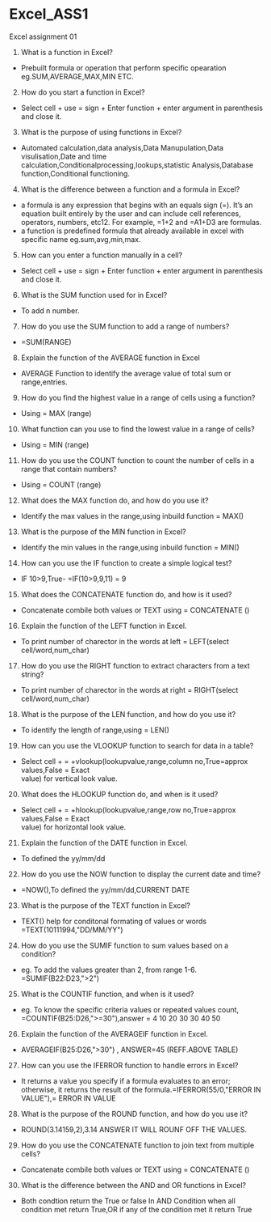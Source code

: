 # Excel_ASS1
Excel assignment 01

1. What is a function in Excel?
-  Prebuilt formula or operation that perform specific opearation eg.SUM,AVERAGE,MAX,MIN ETC.

2. How do you start a function in Excel?
-  Select cell + use = sign + Enter function + enter argument in parenthesis and close it.

3. What is the purpose of using functions in Excel?
-  Automated calculation,data analysis,Data Manupulation,Data visulisation,Date and time 
   calculation,Conditionalprocessing,lookups,statistic Analysis,Database  
   function,Conditional functioning.
   
4. What is the difference between a function and a formula in Excel?
-  a formula is any expression that begins with an equals sign (=). It’s an equation built entirely by the user and can 
   include cell references, operators, numbers, etc12. For example, =1+2 and =A1+D3 are formulas.
-  a function is predefined formula that already available in excel with specific name eg.sum,avg,min,max.
 
5. How can you enter a function manually in a cell?
-  Select cell + use = sign + Enter function + enter argument in parenthesis and close it.

6. What is the SUM function used for in Excel?
-  To add n number.

7. How do you use the SUM function to add a range of numbers?
-  =SUM(RANGE)

8. Explain the function of the AVERAGE function in Excel
-  AVERAGE Function to identify the average value of total sum or range,entries.

9. How do you find the highest value in a range of cells using a function?
-  Using = MAX (range)

10. What function can you use to find the lowest value in a range of cells?
- Using = MIN (range)

11. How do you use the COUNT function to count the number of cells in a range that contain numbers?
-   Using = COUNT (range)

12. What does the MAX function do, and how do you use it?
-   Identify the max values in the range,using inbuild function = MAX()

13. What is the purpose of the MIN function in Excel?
-   Identify the min values in the range,using inbuild function = MIN()

14. How can you use the IF function to create a simple logical test?
-   IF 10>9,True-  =IF(10>9,9,11) = 9

15. What does the CONCATENATE function do, and how is it used?
-   Concatenate combile both values or TEXT using = CONCATENATE ()

16. Explain the function of the LEFT function in Excel.
-   To print number of charector in the words at left = LEFT(select cell/word,num_char)

17. How do you use the RIGHT function to extract characters from a text string?
-   To print number of charector in the words at right = RIGHT(select cell/word,num_char)

18. What is the purpose of the LEN function, and how do you use it?
-   To identify the length of range,using = LEN()

19. How can you use the VLOOKUP function to search for data in a table?
-   Select cell + = +vlookup(lookupvalue,range,column no,True=approx values,False = Exact  
    value) for vertical look value.

20. What does the HLOOKUP function do, and when is it used?
-   Select cell + = +hlookup(lookupvalue,range,row no,True=approx values,False = Exact  
    value) for horizontal look value.

21. Explain the function of the DATE function in Excel.
-   To defined the yy/mm/dd

22. How do you use the NOW function to display the current date and time?
-   =NOW(),To defined the yy/mm/dd,CURRENT DATE

23. What is the purpose of the TEXT function in Excel?
-   TEXT() help for conditonal formating of values or words =TEXT(10111994,"DD/MM/YY")

24. How do you use the SUMIF function to sum values based on a condition?
-   eg. To add the values greater than 2, from range 1-6. =SUMIF(B22:D23,">2")

25. What is the COUNTIF function, and when is it used?
-   eg. To know the specific criteria values or repeated values count,
    =COUNTIF(B25:D26,">=30"),answer = 4
    10	  20	30
    30	  40	50

26. Explain the function of the AVERAGEIF function in Excel.
-   AVERAGEIF(B25:D26,">30") , ANSWER=45 (REFF.ABOVE TABLE)

27. How can you use the IFERROR function to handle errors in Excel?
-   It returns a value you specify if a formula evaluates to an error; otherwise, it 
    returns the result of the formula.=IFERROR(55/0,"ERROR IN VALUE"),= ERROR IN VALUE

28. What is the purpose of the ROUND function, and how do you use it?
-   ROUND(3.14159,2),3.14 ANSWER IT WILL ROUNF OFF THE VALUES.

29. How do you use the CONCATENATE function to join text from multiple cells?
-    Concatenate combile both values or TEXT using = CONCATENATE ()

30. What is the difference between the AND and OR functions in Excel?
-   Both condtion return the True or false 
    In AND Condition when all condition met return True,OR if any of the condition met it 
    return True
